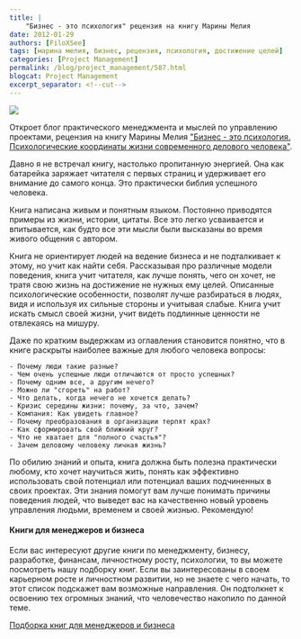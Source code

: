 ```yaml
---
title: |
    "Бизнес - это психология" рецензия на книгу Марины Мелия
date: 2012-01-29
authors: [FiloXSee]
tags: [марина мелия, бизнес, рецензия, психология, достижение целей]
categories: [Project Management]
permalink: /blog/project_management/587.html
blogcat: Project Management
excerpt_separator: <!--cut-->
---
```



![](http://itw66.ru/uploads/images/00/00/02/2012/01/29/6b69d0.jpg)

Откроет блог практического менеджмента и мыслей по управлению проектами, рецензия на книгу Марины Мелия ["Бизнес - это психология. Психологические координаты жизни современного делового человека"](http://www.ozon.ru/context/detail/id/4716992/).

Давно я не встречал книгу, настолько пропитанную энергией. Она как батарейка заряжает читателя с первых страниц и удерживает его внимание до самого конца. Это практически библия успешного человека.

Книга написана живым и понятным языком. Постоянно приводятся примеры из жизни, истории, цитаты. Все это легко усваивается и впитывается, как будто все эти мысли были высказаны во время живого общения с автором.

Книга не ориентирует людей на ведение бизнеса и не подталкивает к этому, но учит как найти себя. Рассказывая про различные модели поведения, книга учит читателя, как лучше понять, чего он хочет, не тратя свою жизнь на достижение не нужных ему целей. Описанные психологические особенности, позволят лучше разбираться в людях, видя и используя их сильные стороны и учитывая слабые. Книга учит искать смысл своей жизни, учит видеть подлинные ценности не отвлекаясь на мишуру.

<!--cut-->


Даже по кратким выдержкам из оглавления становится понятно, что в книге раскрыты наиболее важные для любого человека вопросы:


```
- Почему люди такие разные?
- Чем очень успешные люди отличаются от просто успешных?
- Почему одним все, а другим нечего?
- Можно ли "сгореть" на работ?
- Что делать, когда нечего не хочется делать?
- Кризис середины жизни: почему, за что, зачем?
- Компания: Как увидеть главное?
- Почему преобразования в организации терпят крах?
- Как сформировать свой ближний круг?
- Что не хватает для "полного счастья"?
- Зачем деловому человеку личная жизнь?
```


По обилию знаний и опыта, книга должна быть полезна практически любому, кто хочет научиться жить, понять как эффективно использовать свой потенциал или потенциал ваших подчиненных в своих проектах. Эти знания помогут вам лучше понимать причины поведения людей, что выведет вас на качественно новый уровень управления людьми, временем и своей жизнью. Рекомендую!

#### Книги для менеджеров и бизнеса


Если вас интересуют другие книги по менеджменту, бизнесу, разработке, финансам, личностному росту, психологии, то вы можете посмотреть нашу подборку книг. Если вы заинтересованы в своем карьерном росте и личностном развитии, но не знаете с чего начать, то этот список подскажет вам возможные направления. Он подтолкнет к освоению тех огромных знаний, что человечество накопило по данной теме.

[Подборка книг для менеджеров и бизнеса](http://itw66.ru/blog/project_management/601.html)
